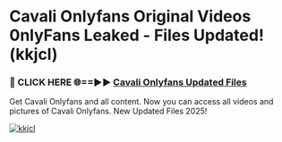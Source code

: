 # Cavali Onlyfans Original Videos 0nlyFans Leaked - Files Updated! (kkjcl)

<h3>🔴 CLICK HERE 🌐==►► <a href="https://tinyurl.com/ehrbuxhb" rel="nofollow">Cavali Onlyfans Updated Files</a></h3>

Get Cavali Onlyfans and all content. Now you can access all videos and pictures of Cavali Onlyfans. New Updated Files 2025!

[![kkjcl](https://i.imgur.com/lVYEuWS.gif)](https://tinyurl.com/ehrbuxhb)
